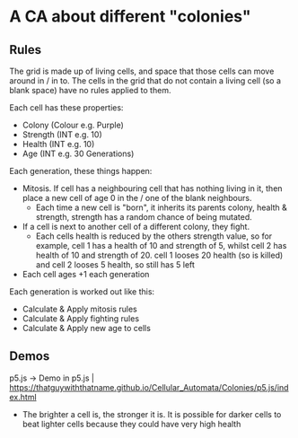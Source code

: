 # A CA about different "colonies"

## Rules

The grid is made up of living cells, and space that those cells can
move around in / in to. The cells in the grid that do not contain a
living cell (so a blank space) have no rules applied to them.

Each cell has these properties:
 - Colony (Colour e.g. Purple)
 - Strength (INT e.g. 10)
 - Health (INT e.g. 10)
 - Age (INT e.g. 30 Generations)

Each generation, these things happen:
 - Mitosis. If cell has a neighbouring cell that has nothing living in it,
   then place a new cell of age 0 in the / one of the blank neighbours.
    + Each time a new cell is "born", it inherits its parents colony,
      health & strength, strength has a random chance of being mutated.
 - If a cell is next to another cell of a different colony, they fight.
    + Each cells health is reduced by the others strength value, so for
      example, cell 1 has a health of 10 and strength of 5, whilst cell
      2 has health of 10 and strength of 20. cell 1 looses 20 health
      (so is killed) and cell 2 looses 5 health, so still has 5 left
 - Each cell ages +1 each generation

Each generation is worked out like this:
 - Calculate & Apply mitosis rules
 - Calculate & Apply fighting rules
 - Calculate & Apply new age to cells

## Demos

p5.js -> Demo in p5.js | https://thatguywiththatname.github.io/Cellular_Automata/Colonies/p5.js/index.html
 - The brighter a cell is, the stronger it is. It is possible for darker cells to beat lighter cells because they could have very high health
